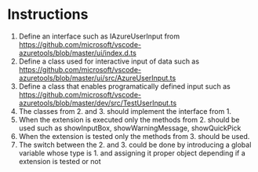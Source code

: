 # Instructions

1. Define an interface such as IAzureUserInput from https://github.com/microsoft/vscode-azuretools/blob/master/ui/index.d.ts
2. Define a class used for interactive input of data such as https://github.com/microsoft/vscode-azuretools/blob/master/ui/src/AzureUserInput.ts
3. Define a class that enables programatically defined input such as https://github.com/microsoft/vscode-azuretools/blob/master/dev/src/TestUserInput.ts
4. The classes from 2. and 3. should implement the interface from 1.
5. When the extension is executed only the methods from 2. should be used such as showInputBox, showWarningMessage, showQuickPick
6. When the extension is tested only the methods from 3. should be used.
7. The switch between the 2. and 3. could be done by introducing a global variable whose type is 1. and assigning it proper object depending if a extension is tested or not
